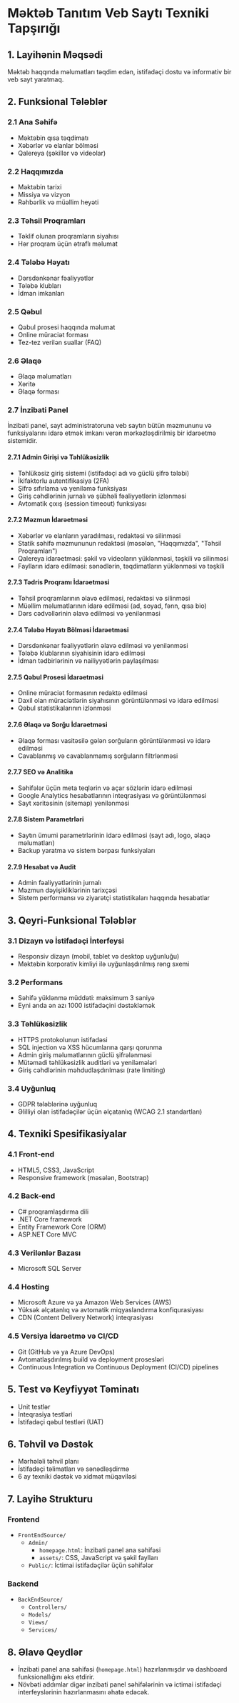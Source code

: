 # Məktəb Tanıtım Veb Saytı Texniki Tapşırığı

## 1. Layihənin Məqsədi
Məktəb haqqında məlumatları təqdim edən, istifadəçi dostu və informativ bir veb sayt yaratmaq.

## 2. Funksional Tələblər

### 2.1 Ana Səhifə
- Məktəbin qısa təqdimatı
- Xəbərlər və elanlar bölməsi
- Qalereya (şəkillər və videolar)

### 2.2 Haqqımızda
- Məktəbin tarixi
- Missiya və vizyon
- Rəhbərlik və müəllim heyəti

### 2.3 Təhsil Proqramları
- Təklif olunan proqramların siyahısı
- Hər proqram üçün ətraflı məlumat

### 2.4 Tələbə Həyatı
- Dərsdənkənar fəaliyyətlər
- Tələbə klubları
- İdman imkanları

### 2.5 Qəbul
- Qəbul prosesi haqqında məlumat
- Online müraciət forması
- Tez-tez verilən suallar (FAQ)

### 2.6 Əlaqə
- Əlaqə məlumatları
- Xəritə
- Əlaqə forması

### 2.7 İnzibati Panel
İnzibati panel, sayt administratoruna veb saytın bütün məzmununu və funksiyalarını idarə etmək imkanı verən mərkəzləşdirilmiş bir idarəetmə sistemidir.

#### 2.7.1 Admin Girişi və Təhlükəsizlik
- Təhlükəsiz giriş sistemi (istifadəçi adı və güclü şifrə tələbi)
- İkifaktorlu autentifikasiya (2FA)
- Şifrə sıfırlama və yeniləmə funksiyası
- Giriş cəhdlərinin jurnalı və şübhəli fəaliyyətlərin izlənməsi
- Avtomatik çıxış (session timeout) funksiyası

#### 2.7.2 Məzmun İdarəetməsi
- Xəbərlər və elanların yaradılması, redaktəsi və silinməsi
- Statik səhifə məzmununun redaktəsi (məsələn, "Haqqımızda", "Təhsil Proqramları")
- Qalereya idarəetməsi: şəkil və videoların yüklənməsi, təşkili və silinməsi
- Faylların idarə edilməsi: sənədlərin, təqdimatların yüklənməsi və təşkili

#### 2.7.3 Tədris Proqramı İdarəetməsi
- Təhsil proqramlarının əlavə edilməsi, redaktəsi və silinməsi
- Müəllim məlumatlarının idarə edilməsi (ad, soyad, fənn, qısa bio)
- Dərs cədvəllərinin əlavə edilməsi və yenilənməsi

#### 2.7.4 Tələbə Həyatı Bölməsi İdarəetməsi
- Dərsdənkənar fəaliyyətlərin əlavə edilməsi və yenilənməsi
- Tələbə klublarının siyahisinin idarə edilməsi
- İdman tədbirlərinin və nailiyyətlərin paylaşılması

#### 2.7.5 Qəbul Prosesi İdarəetməsi
- Online müraciət formasının redaktə edilməsi
- Daxil olan müraciətlərin siyahısının görüntülənməsi və idarə edilməsi
- Qəbul statistikalarının izlənməsi

#### 2.7.6 Əlaqə və Sorğu İdarəetməsi
- Əlaqə forması vasitəsilə gələn sorğuların görüntülənməsi və idarə edilməsi
- Cavablanmış və cavablanmamış sorğuların filtrlənməsi

#### 2.7.7 SEO və Analitika
- Səhifələr üçün meta teqlərin və açar sözlərin idarə edilməsi
- Google Analytics hesabatlarının inteqrasiyası və görüntülənməsi
- Sayt xəritəsinin (sitemap) yenilənməsi

#### 2.7.8 Sistem Parametrləri
- Saytın ümumi parametrlərinin idarə edilməsi (sayt adı, logo, əlaqə məlumatları)
- Backup yaratma və sistem bərpası funksiyaları

#### 2.7.9 Hesabat və Audit
- Admin fəaliyyətlərinin jurnalı
- Məzmun dəyişikliklərinin tarixçəsi
- Sistem performansı və ziyarətçi statistikaları haqqında hesabatlar

## 3. Qeyri-Funksional Tələblər

### 3.1 Dizayn və İstifadəçi İnterfeysi
- Responsiv dizayn (mobil, tablet və desktop uyğunluğu)
- Məktəbin korporativ kimliyi ilə uyğunlaşdırılmış rəng sxemi

### 3.2 Performans
- Səhifə yüklənmə müddəti: maksimum 3 saniyə
- Eyni anda ən azı 1000 istifadəçini dəstəkləmək

### 3.3 Təhlükəsizlik
- HTTPS protokolunun istifadəsi
- SQL injection və XSS hücumlarına qarşı qorunma
- Admin giriş məlumatlarının güclü şifrələnməsi
- Mütəmadi təhlükəsizlik auditləri və yeniləmələri
- Giriş cəhdlərinin məhdudlaşdırılması (rate limiting)

### 3.4 Uyğunluq
- GDPR tələblərinə uyğunluq
- Əlilliyi olan istifadəçilər üçün əlçatanlıq (WCAG 2.1 standartları)

## 4. Texniki Spesifikasiyalar

### 4.1 Front-end
- HTML5, CSS3, JavaScript
- Responsive framework (məsələn, Bootstrap)

### 4.2 Back-end
- C# proqramlaşdırma dili
- .NET Core framework
- Entity Framework Core (ORM)
- ASP.NET Core MVC

### 4.3 Verilənlər Bazası
- Microsoft SQL Server

### 4.4 Hosting
- Microsoft Azure və ya Amazon Web Services (AWS)
- Yüksək əlçatanlıq və avtomatik miqyaslandırma konfiqurasiyası
- CDN (Content Delivery Network) inteqrasiyası

### 4.5 Versiya İdarəetmə və CI/CD
- Git (GitHub və ya Azure DevOps)
- Avtomatlaşdırılmış build və deployment prosesləri
- Continuous Integration və Continuous Deployment (CI/CD) pipelines

## 5. Test və Keyfiyyət Təminatı
- Unit testlər
- İnteqrasiya testləri
- İstifadəçi qəbul testləri (UAT)

## 6. Təhvil və Dəstək
- Mərhələli təhvil planı
- İstifadəçi təlimatları və sənədləşdirmə
- 6 ay texniki dəstək və xidmət müqaviləsi

## 7. Layihə Strukturu

### Frontend

- `FrontEndSource/`
  - `Admin/`
    - `homepage.html`: İnzibati panel ana səhifəsi
    - `assets/`: CSS, JavaScript və şəkil faylları
  - `Public/`: İctimai istifadəçilər üçün səhifələr

### Backend

- `BackEndSource/`
  - `Controllers/`
  - `Models/`
  - `Views/`
  - `Services/`

## 8. Əlavə Qeydlər

- İnzibati panel ana səhifəsi (`homepage.html`) hazırlanmışdır və dashboard funksionallığını əks etdirir.
- Növbəti addımlar digər inzibati panel səhifələrinin və ictimai istifadəçi interfeyslərinin hazırlanmasını əhatə edəcək.
